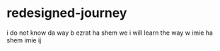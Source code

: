 # redesigned-journey
i do not know da way
b ezrat ha shem we i
will learn the way w
imie ha shem imie ij
